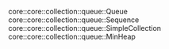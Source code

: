 core::core::collection::queue::Queue
core::core::collection::queue::Sequence
core::core::collection::queue::SimpleCollection
core::core::collection::queue::MinHeap